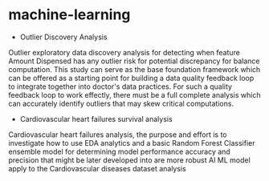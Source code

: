 # machine-learning
* Outlier Discovery Analysis 

Outlier exploratory data discovery analysis for detecting when feature Amount Dispensed has any outlier risk for potential discrepancy for balance computation. This study can serve as the base foundation framework which can be offered as a starting point for building a data quality feedback loop to integrate together into doctor's data practices. For such a quality feedback loop to work effectly, there must be a full complete analysis which can accurately identify outliers that may skew critical computations.

* Cardiovascular heart failures survival analysis

Cardiovascular heart failures analysis, the purpose and effort is to investigate how to use EDA analytics and a basic Random Forest Classifier ensemble model for determining model performance accuracy and precision that might be later developed into are more robust AI ML model apply to the Cardiovascular diseases dataset analysis
